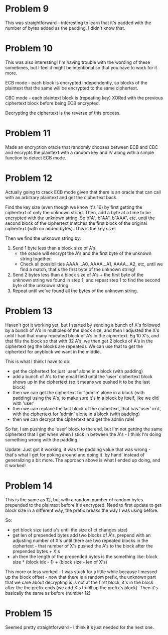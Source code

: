 # Problem 9
This was straightforward - interesting to learn that it's padded
with the number of bytes added as the padding, I didn't know that.

# Problem 10
This was also interesting! I'm having trouble with the wording of
these sometimes, but I feel it might be intentional so that you
have to work for it more.

ECB mode - each block is encrypted independently, so blocks of the
plaintext that the same will be encrypted to the same ciphertext.

CBC mode - each plaintext block is (repeating key) XORed with the
previous ciphertext block before being ECB encrypted.

Decrypting the ciphertext is the reverse of this process.

# Problem 11
Made an encryption oracle that randomly chooses between ECB and CBC
and encrypts the plaintext with a random key and IV along with a
simple function to detect ECB mode.

# Problem 12
Actually going to crack ECB mode given that there is an oracle that
can call with an arbitrary plaintext and get the ciphertext back.

Find the key size (even though we know it's 16) by first getting
the ciphertext of only the unknown string. Then, add a byte at a
time to be encrypted with the unknown string. So b"A", b"AA", b"AAA",
etc. until the second block of the ciphertext matches the first block
of the original ciphertext (with no added bytes). This is the key
size!

Then we find the unknown string by:
 1. Send 1 byte less than a block size of A's
    - the oracle will encrypt the A's and the first byte of the unknown
      string together.
    - Check all possibilities AAAA...A0, AAAA...A1, AAAA...A2, etc,
      until we find a match, that's the first byte of the unknown string!
 2. Send 2 bytes less than a block size of A's + the first byte of the
    unknown string we found in step 1, and repeat step 1 to find the
    second byte of the unknown string.
 3. Repeat until we've found all the bytes of the unknown string.

# Problem 13

Haven't got it working yet, but I started by sending a bunch of X's followed by
a bunch of A's in multiples of the block size, and then I adjusted the X's
until I had that many repeated block of A's in the ciphertext. Eg 10 X's, and
that fills the block so that with 32 A's, we then get 2 blocks of A's in the
ciphertext (eg the blocks are repeated). We can use that to get the ciphertext
for anyblock we want in the middle.

This is what I think I have to do:
- get the ciphertext for just 'user' alone in a block (with padding)
- add a bunch of A's to the email field until the 'user' ciphertext block shows
  up in the ciphertext (so it means we pushed it to be the last block)
- then we can get the ciphertext for 'admin' alone in a block (with padding) 
  using the A's, to make sure it's in a block by itself, like we did with 'user'
- then we can replace the last block of the ciphertext, that has 'user' in it,
  with the ciphertext for 'admin' alone in a block (with padding)
- then we can decrypt the ciphertext and get the admin role!

So far, I am pushing the 'user' block to the end, but I'm not getting the same
ciphertext that I get when when I stick in between the A's - I think I'm doing
something wrong with the padding.

Update: Just got it working, it was the padding value that was wrong - that's
what I get for poking around and doing it 'by hand' instead of generalizing a
bit more. The approach above is what I ended up doing, and it worked!

# Problem 14
This is the same as 12, but with a random number of random bytes prepended to
the plaintext before it's encrypted. Need to first update to get block size in
a different way, the prefix breaks the way I was using before.

So:
- get block size (add a's until the size of ct changes size)
- get len of prepended bytes add two blocks of A's, prepend with an adjusting
  number of X's until there are two repeated blocks in the ciphertext - that
  number of X's pushed the A's to the block after the prepended bytes + X's
- ah then the length of the prepended bytes is the something like:
  block size * (block idx - 1) + (block size - len of X's)

This more or less worked - I was stuck for a little while because I messed up
the block offset - now that there is a random prefix, the unknown part that we
care about decrypting is is not at the first block, it's in the block after the
the prefix ends (we add X's to fill up the prefix's block). Then it's basically
the same as before (number 12)

# Problem 15

Seemed pretty straightforward - I think it's just needed for the next one.